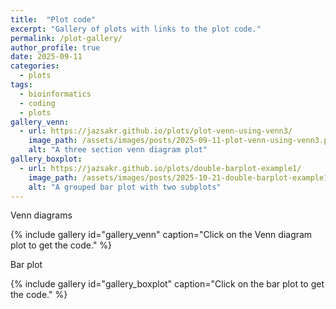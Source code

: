 ```yaml
---
title:  "Plot code" 
excerpt: "Gallery of plots with links to the plot code."
permalink: /plot-gallery/
author_profile: true
date: 2025-09-11
categories:
  - plots
tags:
  - bioinformatics
  - coding
  - plots
gallery_venn:
  - url: https://jazsakr.github.io/plots/plot-venn-using-venn3/
    image_path: /assets/images/posts/2025-09-11-plot-venn-using-venn3.png
    alt: "A three section venn diagram plot"
gallery_boxplot:
  - url: https://jazsakr.github.io/plots/double-barplot-example1/
    image_path: /assets/images/posts/2025-10-21-double-barplot-example1.png
    alt: "A grouped bar plot with two subplots"
---
```


Venn diagrams

{% include gallery id="gallery_venn" caption="Click on the Venn diagram plot to get the code." %}


Bar plot

{% include gallery id="gallery_boxplot" caption="Click on the bar plot to get the code." %}